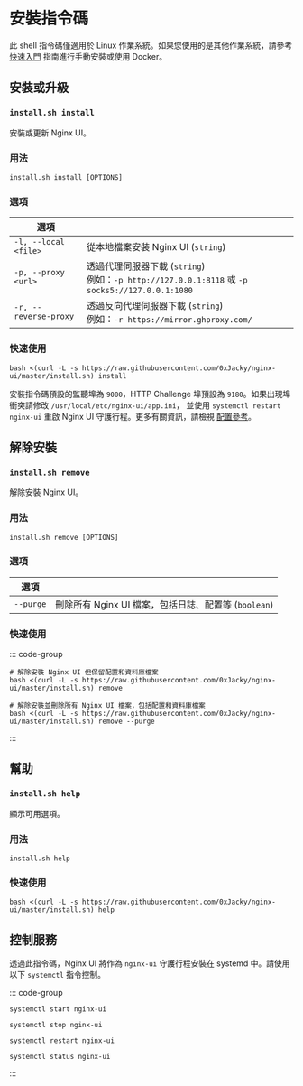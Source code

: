 # 安裝指令碼

此 shell 指令碼僅適用於 Linux 作業系統。如果您使用的是其他作業系統，請參考 [快速入門](./getting-started) 指南進行手動安裝或使用 Docker。

## 安裝或升級

### `install.sh install`

安裝或更新 Nginx UI。

### 用法

```shell
install.sh install [OPTIONS]
```

### 選項

| 選項                    |                                                                                       |
|-----------------------|---------------------------------------------------------------------------------------|
| `-l, --local <file>`  | 從本地檔案安裝 Nginx UI (`string`)                                                           |
| `-p, --proxy <url>`   | 透過代理伺服器下載 (`string`)<br/>例如：`-p http://127.0.0.1:8118` 或 `-p socks5://127.0.0.1:1080` |
| `-r, --reverse-proxy` | 透過反向代理伺服器下載 (`string`)<br/>例如：`-r https://mirror.ghproxy.com/`                               |


### 快速使用

```shell
bash <(curl -L -s https://raw.githubusercontent.com/0xJacky/nginx-ui/master/install.sh) install
```

安裝指令碼預設的監聽埠為 `9000`，HTTP Challenge 埠預設為 `9180`。如果出現埠衝突請修改 `/usr/local/etc/nginx-ui/app.ini`，
並使用 `systemctl restart nginx-ui` 重啟 Nginx UI 守護行程。更多有關資訊，請檢視 [配置參考](./config-server)。

## 解除安裝

### `install.sh remove`

解除安裝 Nginx UI。

### 用法

```shell
install.sh remove [OPTIONS]
```

### 選項

| 選項        |                                       |
|-----------|---------------------------------------|
| `--purge` | 刪除所有 Nginx UI 檔案，包括日誌、配置等 (`boolean`) |

### 快速使用

::: code-group

```shell [移除]
# 解除安裝 Nginx UI 但保留配置和資料庫檔案
bash <(curl -L -s https://raw.githubusercontent.com/0xJacky/nginx-ui/master/install.sh) remove
```

```shell [清除]
# 解除安裝並刪除所有 Nginx UI 檔案，包括配置和資料庫檔案
bash <(curl -L -s https://raw.githubusercontent.com/0xJacky/nginx-ui/master/install.sh) remove --purge
```

:::

## 幫助

### `install.sh help`

顯示可用選項。

### 用法

```shell
install.sh help
```

### 快速使用

```shell
bash <(curl -L -s https://raw.githubusercontent.com/0xJacky/nginx-ui/master/install.sh) help
```

## 控制服務

透過此指令碼，Nginx UI 將作為 `nginx-ui` 守護行程安裝在 systemd 中。請使用以下 `systemctl` 指令控制。

::: code-group

```shell [啟動]
systemctl start nginx-ui
```

```shell [停止]
systemctl stop nginx-ui
```

```shell [重啟]
systemctl restart nginx-ui
```

```shell [顯示狀態]
systemctl status nginx-ui
```

:::
